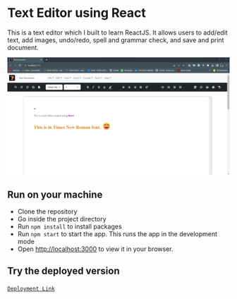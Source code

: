 # Text Editor using React
This is a text editor which I built to learn ReactJS. It allows users to add/edit text, add images, undo/redo, spell and grammar check, and save and print document.

![Screenshot of the app](Screenshot.jpg)

## Run on your machine

- Clone the repository
- Go inside the project directory
- Run `npm install` to install packages
- Run `npm start` to start the app. This runs the app in the development mode
- Open [http://localhost:3000](http://localhost:3000) to view it in your browser.

## Try the deployed version
[`Deployment Link`](https://vasvi1203.github.io/Text-Editor/)

